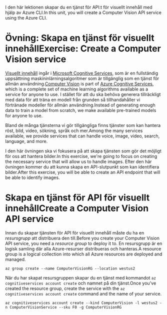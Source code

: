 <span data-ttu-id="24226-101">I den här lektionen skapar du en tjänst för API:t för visuellt innehåll med hjälp av Azure CLI.</span><span class="sxs-lookup"><span data-stu-id="24226-101">In this unit, you will create a Computer Vision API service using the Azure CLI.</span></span>

# <a name="exercise-create-a-computer-vision-service"></a><span data-ttu-id="24226-102">Övning: Skapa en tjänst för visuellt innehåll</span><span class="sxs-lookup"><span data-stu-id="24226-102">Exercise: Create a Computer Vision service</span></span>

<span data-ttu-id="24226-103">[Visuellt innehåll](/azure/cognitive-services/computer-vision/home) ingår i [Microsoft Cognitive Services](/azure/cognitive-services/welcome), som är en fullständig uppsättning maskininlärningsalgoritmer som är tillgänglig som en tjänst för allmän användning.</span><span class="sxs-lookup"><span data-stu-id="24226-103">[Computer Vision](/azure/cognitive-services/computer-vision/home) is part of [Azure Cognitive Services](/azure/cognitive-services/welcome), which is a complete set of machine learning algorithms available as a service for anyone to use.</span></span> <span data-ttu-id="24226-104">I stället för att du ska behöva generera tillräckligt med data för att träna en modell från grunden så tillhandahåller vi förtränade modeller för allmän användning.</span><span class="sxs-lookup"><span data-stu-id="24226-104">Instead of generating enough data to train a model from scratch, we make available pre-trained models for anyone to use.</span></span>

<span data-ttu-id="24226-105">Bland de många tjänsterna vi gör tillgängliga finns tjänster som kan hantera röst, bild, video, sökning, språk och mer.</span><span class="sxs-lookup"><span data-stu-id="24226-105">Among the many services available, we provide services that can handle voice, image, video, search, language, and more.</span></span>

<span data-ttu-id="24226-106">I den här övningen ska vi fokusera på att skapa tjänsten som gör det möjligt för oss att hantera bilder.</span><span class="sxs-lookup"><span data-stu-id="24226-106">In this exercise, we're going to focus on creating the necessary service that will allow us to handle images.</span></span> <span data-ttu-id="24226-107">Efter den här övningen kommer du att kunna skapa en API-slutpunkt som kan identifiera bilder.</span><span class="sxs-lookup"><span data-stu-id="24226-107">After this exercise, you will be able to create an API endpoint that will be able to identify images.</span></span>

# <a name="create-a-computer-vision-api-service"></a><span data-ttu-id="24226-108">Skapa en tjänst för API för visuellt innehåll</span><span class="sxs-lookup"><span data-stu-id="24226-108">Create a Computer Vision API service</span></span>

<span data-ttu-id="24226-109">Innan du skapar tjänsten för API för visuellt innehåll måste du ha en *resursgrupp* att distribuera den till.</span><span class="sxs-lookup"><span data-stu-id="24226-109">Before you create your Computer Vision API service, you need a *resource group* to deploy it to.</span></span> <span data-ttu-id="24226-110">En resursgrupp är en logisk samling där alla Azure-resurser distribueras och hanteras.</span><span class="sxs-lookup"><span data-stu-id="24226-110">A resource group is a logical collection into which all Azure resources are deployed and managed.</span></span>

```azurecli
az group create --name ComputerVisionRG --location westus2
```

<span data-ttu-id="24226-111">När du har skapat resursgruppen skapar du en tjänst med kommandot `az cognitiveservices account create` och namnet på din tjänst.</span><span class="sxs-lookup"><span data-stu-id="24226-111">Once you've created the resource group, create the service with the `az cognitiveservices account create` command and the name of your service.</span></span> 

```azurecli
az cognitiveservices account create --kind ComputerVision -l westus2 -n ComputerVisionService --sku F0 -g ComputerVisionRG
```

